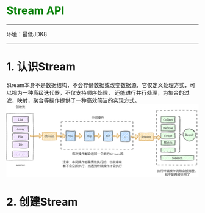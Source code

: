 # <font color='green'> Stream API  </font>
-- ------------

环境：最低JDK8
-- ------------

# 1. 认识Stream
Stream本身不是数据结构，不会存储数据或改变数据源，它仅定义处理方式，可以视为一种高级迭代器，不仅支持顺序处理，
还能进行并行处理，为集合的过滤，映射，聚合等操作提供了一种高效简洁的实现方式。 <br>
![stream2.drawio.png](src%2Fmain%2Fresources%2Fimages%2Fstream2.drawio.png)


# 2. 创建Stream